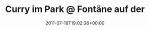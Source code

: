 ---
retweeted: false
source: <a href="http://gowalla.com/" rel="nofollow">Gowalla</a>
entities:
  hashtags:
  - text: photo
    indices:
    - '67'
    - '73'
  symbols: []
  user_mentions: []
  urls: []
display_text_range:
- '0'
- '73'
favorite_count: '0'
id_str: '92308168163594240'
truncated: false
retweet_count: '0'
id: '92308168163594240'
created_at: Sat Jul 16 19:02:36 +0000 2011
favorited: false
full_text: 'Curry im Park @ Fontäne auf der Ziegelwiese http://gowal.la/p/gnrv #photo'
lang: de
tags:
- photo
- pesos:twitter
date: '2011-07-16T19:02:36+00:00'
src: https://twitter.com/bascht/status/92308168163594240
original_url: https://twitter.com/bascht/status/92308168163594240
type: twitter_tweet
text: 'Curry im Park @ Fontäne auf der Ziegelwiese http://gowal.la/p/gnrv #photo'
title: Curry im Park @ Fontäne auf der

---